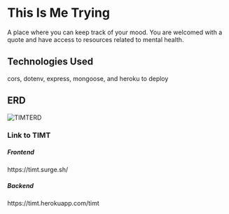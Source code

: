 <h1>This Is Me Trying</h1>
<p>A place where you can keep track of your mood. You are welcomed with a quote and have access to resources related to mental health.</p>

<h2>Technologies Used</h2>
<p>cors, dotenv, express, mongoose, and heroku to deploy</p>

<h2>ERD</h2>
<img src="https://i.ibb.co/GVTL5K1/TIMTERD.jpg" alt="TIMTERD" border="0"></a>

<h3>Link to TIMT</h3>
<h5>Frontend</h5>
https://timt.surge.sh/
<h5>Backend</h5>
https://timt.herokuapp.com/timt
